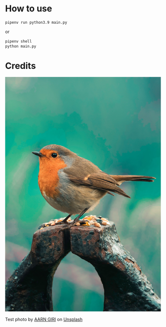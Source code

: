 # How to use
```
pipenv run python3.9 main.py
```
or
```
pipenv shell
python main.py
```
# Credits
![Image of a bird for testing purposes](https://github.com/mattitanskane/fotosoup/blob/main/test.jpg)

Test photo by <a href="https://unsplash.com/@aarngiri?utm_source=unsplash&utm_medium=referral&utm_content=creditCopyText">AARN GIRI</a> on <a href="https://unsplash.com/s/photos/bird?utm_source=unsplash&utm_medium=referral&utm_content=creditCopyText">Unsplash</a>
